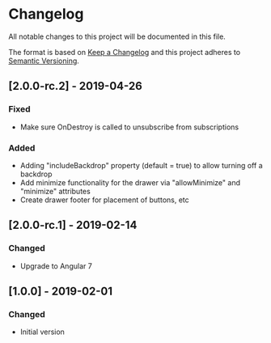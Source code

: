 # Changelog

All notable changes to this project will be documented in this file.

The format is based on [Keep a Changelog](http://keepachangelog.com/en/1.0.0/)
and this project adheres to [Semantic Versioning](http://semver.org/spec/v2.0.0.html).


## [2.0.0-rc.2] - 2019-04-26
### Fixed
- Make sure OnDestroy is called to unsubscribe from subscriptions
### Added
- Adding "includeBackdrop" property (default = true) to allow turning off a backdrop
- Add minimize functionality for the drawer via "allowMinimize" and "minimize" attributes
- Create drawer footer for placement of buttons, etc

## [2.0.0-rc.1] - 2019-02-14
### Changed
- Upgrade to Angular 7

## [1.0.0] - 2019-02-01
### Changed
- Initial version
